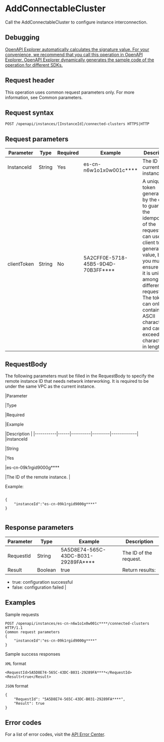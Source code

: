 # AddConnectableCluster

Call the AddConnectableCluster to configure instance interconnection.

## Debugging

[OpenAPI Explorer automatically calculates the signature value. For your convenience, we recommend that you call this operation in OpenAPI Explorer. OpenAPI Explorer dynamically generates the sample code of the operation for different SDKs.](https://api.aliyun.com/#product=elasticsearch&api=AddConnectableCluster&type=ROA&version=2017-06-13)

## Request header

This operation uses common request parameters only. For more information, see Common parameters.

## Request syntax

```
POST /openapi/instances/[InstanceId]/connected-clusters HTTPS|HTTP
```

## Request parameters

|Parameter|Type|Required|Example|Description|
|---------|----|--------|-------|-----------|
|InstanceId|String|Yes|es-cn-n6w1o1x0w001c\*\*\*\*|The ID of the current instance. |
|clientToken|String|No|5A2CFF0E-5718-45B5-9D4D-70B3FF\*\*\*\*|A unique token generated by the client to guarantee the idempotency of the request. You can use the client to generate the value, but you must ensure that it is unique among different requests. The token can only contain ASCII characters and cannot exceed 64 characters in length. |

## RequestBody

The following parameters must be filled in the RequestBody to specify the remote instance ID that needs network interworking. It is required to be under the same VPC as the current instance.

|Parameter

|Type

|Required

|Example

|Description |
|-----------|------|----------|---------|-------------|
|instanceId

|String

|Yes

|es-cn-09k1rgid9000g\*\*\*\*

|The ID of the remote instance. |

Example:

```

{
    "instanceId":"es-cn-09k1rgid9000g****"
}
            
```

## Response parameters

|Parameter|Type|Example|Description|
|---------|----|-------|-----------|
|RequestId|String|5A5D8E74-565C-43DC-B031-29289FA\*\*\*\*|The ID of the request. |
|Result|Boolean|true|Return results:

-   true: configuration successful
-   false: configuration failed |

## Examples

Sample requests

```
POST /openapi/instances/es-cn-n6w1o1x0w001c****/connected-clusters HTTP/1.1
Common request parameters
{
    "instanceId":"es-cn-09k1rgid9000g****"
}
```

Sample success responses

`XML` format

```
<RequestId>5A5D8E74-565C-43DC-B031-29289FA****</RequestId>
<Result>true</Result>
```

`JSON` format

```
{
    "RequestId": "5A5D8E74-565C-43DC-B031-29289FA****",
    "Result": true
}
```

## Error codes

For a list of error codes, visit the [API Error Center](https://error-center.alibabacloud.com/status/product/elasticsearch).

